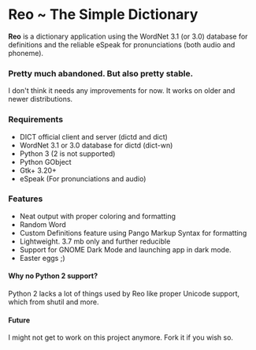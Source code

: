 # Reo ~ The Simple Dictionary
**Reo** is a dictionary application using the WordNet 3.1 (or 3.0) database for definitions and the reliable eSpeak for pronunciations (both audio and phoneme).

### Pretty much abandoned. But also pretty stable.  
I don't think it needs any improvements for now. It works on older and newer distributions.

### Requirements
 * DICT official client and server (dictd and dict)
 * WordNet 3.1 or 3.0 database for dictd (dict-wn)
 * Python 3 (2 is not supported)
 * Python GObject
 * Gtk+ 3.20+
 * eSpeak (For pronunciations and audio)

### Features
 * Neat output with proper coloring and formatting
 * Random Word
 * Custom Definitions feature using Pango Markup Syntax for formatting
 * Lightweight. 3.7 mb only and further reducible
 * Support for GNOME Dark Mode and launching app in dark mode.
 * Easter eggs ;)

#### Why no Python 2 support?
Python 2 lacks a lot of things used by Reo like proper Unicode support, which from shutil and more.

#### Future
I might not get to work on this project anymore. Fork it if you wish so.
